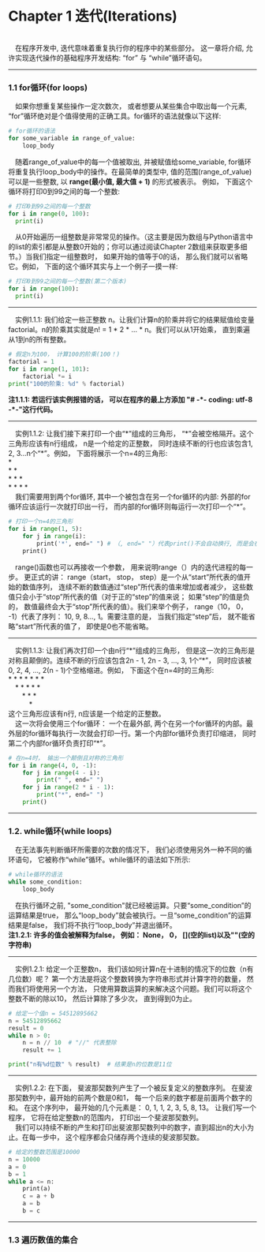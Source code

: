 # Chapter 1 迭代(Iterations)
<br>
&emsp;在程序开发中, 迭代意味着重复执行你的程序中的某些部分。 这一章将介绍, 允许实现迭代操作的基础程序开发结构: “for” 与 “while”循环语句。
<br>

***
### 1.1 for循环(for loops)
&emsp;如果你想重复某些操作一定次数次， 或者想要从某些集合中取出每一个元素, “for”循环绝对是个值得使用的正确工具。for循环的语法就像以下这样: 
<br>
```python
# for循环的语法
for some_variable in range_of_value:
    loop_body
```
&emsp;随着range_of_value中的每一个值被取出, 并被赋值给some_variable, for循环将重复执行loop_body中的操作。在最简单的类型中, 值的范围(range_of_value)可以是一些整数, 以 **range(最小值, 最大值 + 1)** 的形式被表示。 例如， 下面这个循环将打印0到99之间的每一个整数:
<br>
```python
# 打印0到99之间的每一个整数
for i in range(0, 100):
  print(i)
```
&emsp;从0开始遍历一组整数是非常常见的操作。（这主要是因为数组与Python语言中的list的索引都是从整数0开始的；你可以通过阅读Chapter 2数组来获取更多细节。）当我们指定一组整数时， 如果开始的值等于0的话， 那么我们就可以省略它。例如， 下面的这个循环其实与上一个例子一摸一样: 
<br>
```python
# 打印0到99之间的每一个整数(第二个版本)
for i in range(100):
  print(i)
```
***
&emsp;实例1.1.1: 我们给定一些正整数 n。让我们计算n的阶乘并将它的结果赋值给变量factorial。n的阶乘其实就是n! = 1 \* 2 \* ... \* n。我们可以从1开始乘， 直到乘遍从1到n的所有整数。
<br>
```python
# 假定n为100， 计算100的阶乘(100！)
factorial = 1
for i in range(1, 101):
    factorial *= i
print("100的阶乘: %d" % factorial)
```
**注1.1.1: 若运行该实例报错的话， 可以在程序的最上方添加 "# -\*- coding: utf-8 -\*-"这行代码。**
<br>
***
&emsp;实例1.1.2: 让我们接下来打印一个由“\*”组成的三角形， “\*”会被空格隔开。这个三角形应该有n行组成， n是一个给定的正整数， 同时连续不断的行也应该包含1, 2, 3...n个“\*”。例如， 下面将展示一个n=4的三角形: 
<br>
\*<br>
\* \*<br>
\* \* \*<br>
\* \* \* \*<br>
&emsp;我们需要用到两个for循环, 其中一个被包含在另一个for循环的内部: 外部的for循环应该运行一次就打印出一行， 而内部的for循环则每运行一次打印一个“\*”。
<br>
```python
# 打印一个n=4的三角形
for i in range(1, 5):
    for j in range(i):
        print('*', end=" ") # （, end=" "）代表print()不会自动换行, 而是会在打印“*”时, 自动在“*”后添加一个空格
    print()
```
&emsp;range()函数也可以再接收一个参数， 用来说明range（）内的迭代进程的每一步。 更正式的讲： range（start， stop， step）是一个从“start”所代表的值开始的数值序列， 连续不断的数值通过“step”所代表的值来增加或者减少， 这些数值只会小于“stop”所代表的值（对于正的“step”的值来说； 如果“step”的值是负的， 数值最终会大于“stop”所代表的值）。我们来举个例子， range（10， 0， -1）代表了序列： 10, 9, 8..., 1。需要注意的是， 当我们指定“step”后， 就不能省略“start”所代表的值了， 即使是0也不能省略。
<br>
***
&emsp;实例1.1.3: 让我们再次打印一个由n行“\*”组成的三角形， 但是这一次的三角形是对称且颠倒的。连续不断的行应该包含2n - 1, 2n - 3, ..., 3, 1个“\*”， 同时应该被0, 2, 4, ..., 2(n - 1)个空格缩进。例如， 下面这个在n=4时的三角形:
<br>
\* \* \* \* \* \* \*<br>
&emsp;\* \* \* \* \*<br>
&emsp;&emsp;\* \* \*<br>
&emsp;&emsp;&emsp;\*<br>
这个三角形应该有n行, n应该是一个给定的正整数。<br>
&emsp;这一次将会使用三个for循环： 一个在最外部, 两个在另一个for循环的内部。最外层的for循环每执行一次就会打印一行。第一个内部for循环负责打印缩进， 同时第二个内部for循环负责打印“\*”。
```python
# 在n=4时， 输出一个颠倒且对称的三角形
for i in range(4, 0, -1):
    for j in range(4 - i):
        print(" ", end=" ")
    for j in range(2 * i - 1):
        print("*", end=" ")
    print()
```
***
### 1.2. while循环(while loops)
&emsp;在无法事先判断循环所需要的次数的情况下， 我们必须使用另外一种不同的循环语句， 它被称作“while”循环。while循环的语法如下所示: 
<br>
```python
# while循环的语法
while some_condition:
    loop_body
```
&emsp;在执行循环之前, "some_condition"就已经被运算。只要“some_condition”的运算结果是true， 那么“loop_body”就会被执行。一旦“some_condition”的运算结果是false， 我们将不执行“loop_body”并退出循环。
<br>
**注1.2.1: 许多的值会被解释为false， 例如： None， 0， \[\](空的list)以及""(空的字符串)**
<br>
***
&emsp;实例1.2.1: 给定一个正整数n， 我们该如何计算n在十进制的情况下的位数（n有几位数）呢？ 第一个方法是将这个整数转换为字符串形式并计算字符的数量， 然而我们将使用另一个方法， 只使用算数运算的来解决这个问题。我们可以将这个整数不断的除以10， 然后计算除了多少次， 直到得到0为止。
<br>
```python
# 给定一个值n = 54512895662
n = 54512895662
result = 0
while n > 0:
    n = n // 10  # "//" 代表整除
    result += 1

print("n有%d位数" % result)  # 结果是n的位数是11位
```
***
&emsp;实例1.2.2: 在下面， 斐波那契数列产生了一个被反复定义的整数序列。 在斐波那契数列中，最开始的前两个数是0和1， 每一个后来的数字都是前面两个数字的和。 在这个序列中， 最开始的几个元素是： 0, 1, 1, 2, 3, 5, 8, 13。 让我们写一个程序， 它将在给定整数n的范围内， 打印出一个斐波那契数列。
<br>
&emsp;我们可以持续不断的产生和打印出斐波那契数列中的数字，直到超出n的大小为止。在每一步中， 这个程序都会只储存两个连续的斐波那契数。
<br>
```python
# 给定的整数范围是10000
n = 10000
a = 0
b = 1
while a <= n:
    print(a)
    c = a + b
    a = b
    b = c
```
***
### 1.3 遍历数值的集合
